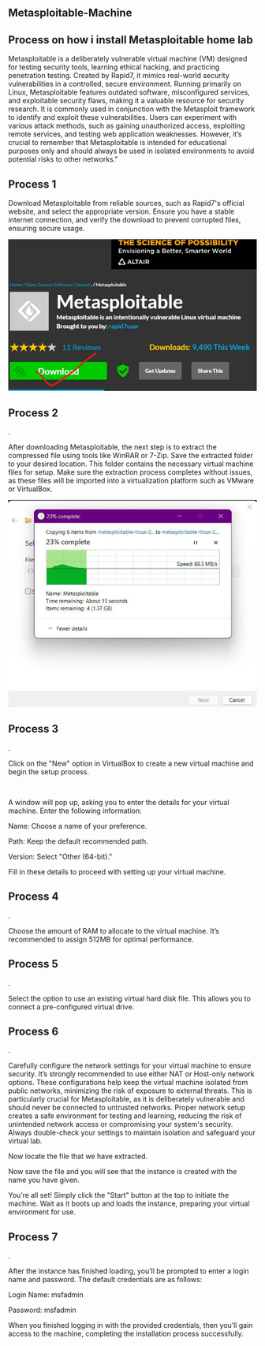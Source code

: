 <h2>Metasploitable-Machine</h2>
  
  
<h2>Process on how i install Metasploitable home lab</h2>

Metasploitable is a deliberately vulnerable virtual machine (VM) designed for testing security tools, learning ethical hacking, and practicing penetration testing. Created by Rapid7, it mimics real-world security vulnerabilities in a controlled, secure environment. Running primarily on Linux, Metasploitable features outdated software, misconfigured services, and exploitable security flaws, making it a valuable resource for security research. It is commonly used in conjunction with the Metasploit framework to identify and exploit these vulnerabilities. Users can experiment with various attack methods, such as gaining unauthorized access, exploiting remote services, and testing web application weaknesses. However, it’s crucial to remember that Metasploitable is intended for educational purposes only and should always be used in isolated environments to avoid potential risks to other networks."


<h2>Process 1</h2>

Download Metasploitable from reliable sources, such as Rapid7's official website, and select the appropriate version. Ensure you have a stable internet connection, and verify the download to prevent corrupted files, ensuring secure usage.

<img src="Folder/met1.jpg">




<h2>Process 2</h2>
.

After downloading Metasploitable, the next step is to extract the compressed file using tools like WinRAR or 7-Zip. Save the extracted folder to your desired location. This folder contains the necessary virtual machine files for setup. Make sure the extraction process completes without issues, as these files will be imported into a virtualization platform such as VMware or VirtualBox.


<img src="Folder/met2.jpg">

<h2>Process 3</h2>
.

Click on the "New" option in VirtualBox to create a new virtual machine and begin the setup process.


<img src="">


A window will pop up, asking you to enter the details for your virtual machine. Enter the following information:

Name: Choose a name of your preference.

Path: Keep the default recommended path.

Version: Select "Other (64-bit)."



Fill in these details to proceed with setting up your virtual machine.

<h2>Process 4</h2>
.

Choose the amount of RAM to allocate to the virtual machine. It’s recommended to assign 512MB for optimal performance.



<h2>Process 5</h2>
.

Select the option to use an existing virtual hard disk file. This allows you to connect a pre-configured virtual drive.



<h2>Process 6</h2>
.

Carefully configure the network settings for your virtual machine to ensure security. It’s strongly recommended to use either NAT or Host-only network options. These configurations help keep the virtual machine isolated from public networks, minimizing the risk of exposure to external threats. This is particularly crucial for Metasploitable, as it is deliberately vulnerable and should never be connected to untrusted networks. Proper network setup creates a safe environment for testing and learning, reducing the risk of unintended network access or compromising your system's security. Always double-check your settings to maintain isolation and safeguard your virtual lab.



Now locate the file that we have extracted.



Now save the file and you will see that the instance is created with the name you have given.



You’re all set! Simply click the "Start" button at the top to initiate the machine. Wait as it boots up and loads the instance, preparing your virtual environment for use.



<h2>Process 7</h2>
.

After the instance has finished loading, you’ll be prompted to enter a login name and password. The default credentials are as follows:

Login Name: msfadmin

Password: msfadmin


When you finished logging in with the provided credentials, then you’ll gain access to the machine, completing the installation process successfully.

